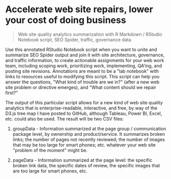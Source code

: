 # Accelerate web site repairs, lower your cost of doing business

> Web site quality analytics summarization with R Markdown / RStudio Notebook script, SEO Spider, traffic, governance data

Use this annotated RStudio Notebook script when you want to unite and summarize SEO Spider output and join it with site architecture, governance, and traffic information, to create actionable assignments for your web work team, including scoping work, prioritizing work, implementing, QA'ing, and posting site revisions. Annotations are meant to be a "lab notebook" with links to resources useful to modifying this script. This script can help you answer the questions, "What kind of trouble are we in?" (after a new web site problem or directive emerges), and "What content should we repair first?"

The output of this particular script allows for a new kind of web site quality analytics that is enterprise-readable, interactive, and free, by way of the D3.js tree map I have posted to GitHub, although Tableau, Power BI, Excel, etc. could also be used. The result will be two CSV files:

1. groupData - Information summarized at the page group / communication package level, by ownership and product/service. It summarizes broken links; the number of pages not recently reviewed; the number of images that may be too large for smart phones; etc. whatever your web site "problem of the moment" might be.

2. pageData - Information summarized at the page level: the specific broken link data, the specific dates of review, the specific images that are too large for smart phones, etc.
